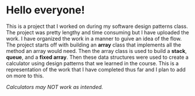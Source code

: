 # Hello everyone!

This is a project that I worked on during my software design patterns class. The project was pretty lengthy and time consuming but I have uploaded the work. I have organized the work in a manner to guive an idea of the flow. 
The project starts off with building an **array** class that implements all the method an array would need. Then the array class is used to build a **stack**, **queue**, and a **fixed array**. Then these data structures were used to create a calculator using design patterns that we learned in the course.
This is a representation of the work that I have completed thus far and I plan to add on more to this.

*Calculators may NOT work as intended.*
